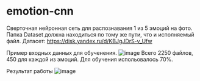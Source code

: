 # emotion-cnn
Сверточная нейронная сеть для распознавания 1 из 5 эмоций на фото.
Папка Dataset должна находиться по тому же пути, что и исполняемый файл. 
Датасет: https://disk.yandex.ru/d/KBJgJDrS-v_Ufw

Пример входных данных для обученения. 
![image](https://github.com/user-attachments/assets/05fec559-75ef-491f-86b4-7e047142dd34)
Всего 2250 файлов, 450 для каждой из эмоций. Для обучения испольовалось 70%.

Результат работы 
![image](https://github.com/user-attachments/assets/f171f14a-1f1c-4994-b6fa-abbb13429043)
